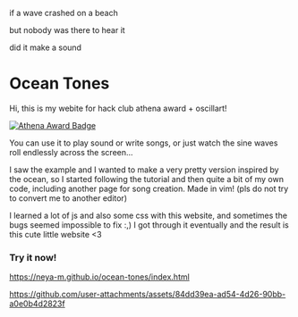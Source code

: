 if a wave crashed on a beach

but nobody was there to hear it

did it make a sound

# Ocean Tones

Hi, this is my webite for hack club athena award  + oscillart!

[![Athena Award Badge](https://img.shields.io/endpoint?url=https%3A%2F%2Faward.athena.hackclub.com%2Fapi%2Fbadge)](https://award.athena.hackclub.com?utm_source=readme)

You can use it to play sound or write songs, or just watch the sine waves roll endlessly across the screen...

I saw the example and I wanted to make a very pretty version inspired by the ocean, so I started following the tutorial and then quite a bit of my own code, including another page for song creation. Made in vim! (pls do not try to convert me to another editor)

I learned a lot of js and also some css with this website, and sometimes the bugs seemed impossible to fix :,) I got through it eventually and the result is this cute little website <3

### Try it now!
https://neya-m.github.io/ocean-tones/index.html

https://github.com/user-attachments/assets/84dd39ea-ad54-4d26-90bb-a0e0b4d2823f
